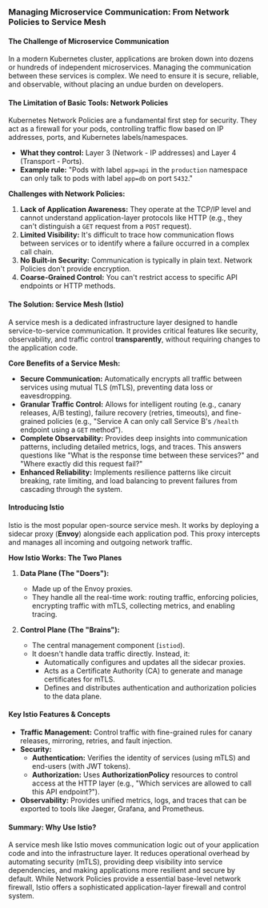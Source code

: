 ### **Managing Microservice Communication: From Network Policies to Service Mesh**

#### **The Challenge of Microservice Communication**
In a modern Kubernetes cluster, applications are broken down into dozens or hundreds of independent microservices. Managing the communication between these services is complex. We need to ensure it is secure, reliable, and observable, without placing an undue burden on developers.

#### **The Limitation of Basic Tools: Network Policies**
Kubernetes Network Policies are a fundamental first step for security. They act as a firewall for your pods, controlling traffic flow based on IP addresses, ports, and Kubernetes labels/namespaces.

*   **What they control:** Layer 3 (Network - IP addresses) and Layer 4 (Transport - Ports).
*   **Example rule:** "Pods with label `app=api` in the `production` namespace can only talk to pods with label `app=db` on port `5432`."

**Challenges with Network Policies:**
1.  **Lack of Application Awareness:** They operate at the TCP/IP level and cannot understand application-layer protocols like HTTP (e.g., they can't distinguish a `GET` request from a `POST` request).
2.  **Limited Visibility:** It's difficult to trace how communication flows between services or to identify where a failure occurred in a complex call chain.
3.  **No Built-in Security:** Communication is typically in plain text. Network Policies don't provide encryption.
4.  **Coarse-Grained Control:** You can't restrict access to specific API endpoints or HTTP methods.

#### **The Solution: Service Mesh (Istio)**
A service mesh is a dedicated infrastructure layer designed to handle service-to-service communication. It provides critical features like security, observability, and traffic control **transparently**, without requiring changes to the application code.

**Core Benefits of a Service Mesh:**
*   **Secure Communication:** Automatically encrypts all traffic between services using mutual TLS (mTLS), preventing data loss or eavesdropping.
*   **Granular Traffic Control:** Allows for intelligent routing (e.g., canary releases, A/B testing), failure recovery (retries, timeouts), and fine-grained policies (e.g., "Service A can only call Service B's `/health` endpoint using a `GET` method").
*   **Complete Observability:** Provides deep insights into communication patterns, including detailed metrics, logs, and traces. This answers questions like "What is the response time between these services?" and "Where exactly did this request fail?"
*   **Enhanced Reliability:** Implements resilience patterns like circuit breaking, rate limiting, and load balancing to prevent failures from cascading through the system.

#### **Introducing Istio**
Istio is the most popular open-source service mesh. It works by deploying a sidecar proxy (**Envoy**) alongside each application pod. This proxy intercepts and manages all incoming and outgoing network traffic.

**How Istio Works: The Two Planes**

1.  **Data Plane (The "Doers"):**
    *   Made up of the Envoy proxies.
    *   They handle all the real-time work: routing traffic, enforcing policies, encrypting traffic with mTLS, collecting metrics, and enabling tracing.

2.  **Control Plane (The "Brains"):**
    *   The central management component (`istiod`).
    *   It doesn't handle data traffic directly. Instead, it:
        *   Automatically configures and updates all the sidecar proxies.
        *   Acts as a Certificate Authority (CA) to generate and manage certificates for mTLS.
        *   Defines and distributes authentication and authorization policies to the data plane.

#### **Key Istio Features & Concepts**

*   **Traffic Management:** Control traffic with fine-grained rules for canary releases, mirroring, retries, and fault injection.
*   **Security:**
    *   **Authentication:** Verifies the identity of services (using mTLS) and end-users (with JWT tokens).
    *   **Authorization:** Uses **AuthorizationPolicy** resources to control access at the HTTP layer (e.g., "Which services are allowed to call this API endpoint?").
*   **Observability:** Provides unified metrics, logs, and traces that can be exported to tools like Jaeger, Grafana, and Prometheus.

#### **Summary: Why Use Istio?**
A service mesh like Istio moves communication logic out of your application code and into the infrastructure layer. It reduces operational overhead by automating security (mTLS), providing deep visibility into service dependencies, and making applications more resilient and secure by default. While Network Policies provide a essential base-level network firewall, Istio offers a sophisticated application-layer firewall and control system.